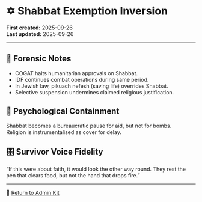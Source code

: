 # ✡️ Shabbat Exemption Inversion

**First created:** 2025-09-26  
**Last updated:** 2025-09-26  

---

## 📑 Forensic Notes  
- COGAT halts humanitarian approvals on Shabbat.  
- IDF continues combat operations during same period.  
- In Jewish law, pikuach nefesh (saving life) overrides Shabbat.  
- Selective suspension undermines claimed religious justification.  

## 🧠 Psychological Containment  
Shabbat becomes a bureaucratic pause for aid, but not for bombs.  
Religion is instrumentalised as cover for delay.  

## 🎛 Survivor Voice Fidelity  
“If this were about faith, it would look the other way round. They rest the pen that clears food, but not the hand that drops fire.”  

---
🏮 [Return to Admin Kit](../README.md)

